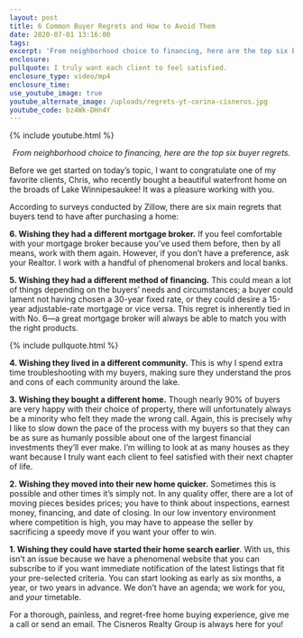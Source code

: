 ```yaml
---
layout: post
title: 6 Common Buyer Regrets and How to Avoid Them
date: 2020-07-01 13:16:00
tags:
excerpt: 'From neighborhood choice to financing, here are the top six buyer regrets.'
enclosure:
pullquote: I truly want each client to feel satisfied.
enclosure_type: video/mp4
enclosure_time:
use_youtube_image: true
youtube_alternate_image: /uploads/regrets-yt-corina-cisneros.jpg
youtube_code: bz4Wk-DHn4Y
---
```


{% include youtube.html %}

<p style="text-align:center"><em>From neighborhood choice to financing, here are the top six buyer regrets.</em></p>

Before we get started on today’s topic, I want to congratulate one of my favorite clients, Chris, who recently bought a beautiful waterfront home on the broads of Lake Winnipesaukee\! It was a pleasure working with you.&nbsp;

According to surveys conducted by Zillow, there are six main regrets that buyers tend to have after purchasing a home:&nbsp;

**6\. Wishing they had a different mortgage broker.** If you feel comfortable with your mortgage broker because you’ve used them before, then by all means, work with them again. However, if you don’t have a preference, ask your Realtor. I work with a handful of phenomenal brokers and local banks.&nbsp;

**5\. Wishing they had a different method of financing.** This could mean a lot of things depending on the buyers’ needs and circumstances; a buyer could lament not having chosen a 30-year fixed rate, or they could desire a 15-year adjustable-rate mortgage or vice versa. This regret is inherently tied in with No. 6—a great mortgage broker will always be able to match you with the right products.&nbsp;

{% include pullquote.html %}

**4\. Wishing they lived in a different community.** This is why I spend extra time troubleshooting with my buyers, making sure they understand the pros and cons of each community around the lake.

**3\. Wishing they bought a different home.** Though nearly 90% of buyers are very happy with their choice of property, there will unfortunately always be a minority who felt they made the wrong call. Again, this is precisely why I like to slow down the pace of the process with my buyers so that they can be as sure as humanly possible about one of the largest financial investments they’ll ever make. I’m willing to look at as many houses as they want because I truly want each client to feel satisfied with their next chapter of life.&nbsp;

**2\. Wishing they moved into their new home quicker.** Sometimes this is possible and other times it’s simply not. In any quality offer, there are a lot of moving pieces besides prices; you have to think about inspections, earnest money, financing, and date of closing. In our low inventory environment where competition is high, you may have to appease the seller by sacrificing a speedy move if you want your offer to win.&nbsp;

**1\. Wishing they could have started their home search earlier**. With us, this isn’t an issue because we have a phenomenal website that you can subscribe to if you want immediate notification of the latest listings that fit your pre-selected criteria. You can start looking as early as six months, a year, or two years in advance. We don’t have an agenda; we work for you, and *your* timetable.

For a thorough, painless, and regret-free home buying experience, give me a call or send an email. The Cisneros Realty Group is always here for you!&nbsp;